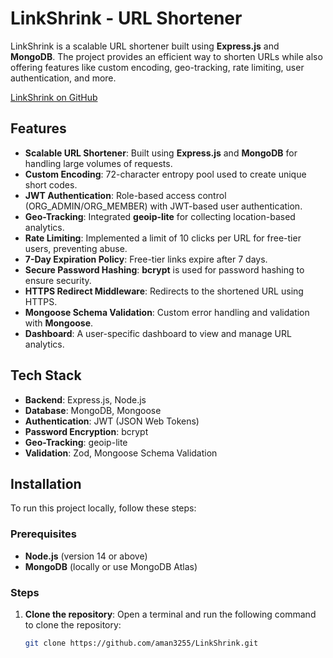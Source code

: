 # LinkShrink - URL Shortener

LinkShrink is a scalable URL shortener built using **Express.js** and **MongoDB**. The project provides an efficient way to shorten URLs while also offering features like custom encoding, geo-tracking, rate limiting, user authentication, and more.

[LinkShrink on GitHub](https://github.com/aman3255/LinkShrink)

## Features

- **Scalable URL Shortener**: Built using **Express.js** and **MongoDB** for handling large volumes of requests.
- **Custom Encoding**: 72-character entropy pool used to create unique short codes.
- **JWT Authentication**: Role-based access control (ORG_ADMIN/ORG_MEMBER) with JWT-based user authentication.
- **Geo-Tracking**: Integrated **geoip-lite** for collecting location-based analytics.
- **Rate Limiting**: Implemented a limit of 10 clicks per URL for free-tier users, preventing abuse.
- **7-Day Expiration Policy**: Free-tier links expire after 7 days.
- **Secure Password Hashing**: **bcrypt** is used for password hashing to ensure security.
- **HTTPS Redirect Middleware**: Redirects to the shortened URL using HTTPS.
- **Mongoose Schema Validation**: Custom error handling and validation with **Mongoose**.
- **Dashboard**: A user-specific dashboard to view and manage URL analytics.

## Tech Stack

- **Backend**: Express.js, Node.js
- **Database**: MongoDB, Mongoose
- **Authentication**: JWT (JSON Web Tokens)
- **Password Encryption**: bcrypt
- **Geo-Tracking**: geoip-lite
- **Validation**: Zod, Mongoose Schema Validation

## Installation

To run this project locally, follow these steps:

### Prerequisites

- **Node.js** (version 14 or above)
- **MongoDB** (locally or use MongoDB Atlas)

### Steps

1. **Clone the repository**:
   Open a terminal and run the following command to clone the repository:
   ```bash
   git clone https://github.com/aman3255/LinkShrink.git
